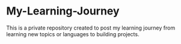 # My-Learning-Journey

This is a private repository created to post my learning journey from learning new topics or languages to building projects.
